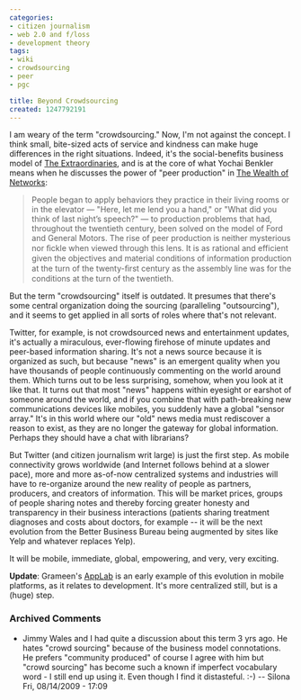 ```yaml
---
categories:
- citizen journalism
- web 2.0 and f/loss
- development theory
tags:
- wiki
- crowdsourcing
- peer
- pgc

title: Beyond Crowdsourcing
created: 1247792191
---
```

I am weary of the term "crowdsourcing."  Now, I'm not against the concept. I think small, bite-sized acts of service and kindness can make huge differences in the right situations.  Indeed, it's the social-benefits business model of <a href="http://www.theextraordinaries.org/">The Extraordinaries</a>, and is at the core of what Yochai Benkler means when he discusses the power of "peer production" in <a href="http://www.benkler.org/wealth_of_networks/index.php/Main_Page">The Wealth of Networks</a>:

<blockquote>People began to apply behaviors they practice in their living rooms or in the elevator — "Here, let me lend you a hand," or "What did you think of last night’s speech?"  — to production problems that had, throughout the twentieth century, been solved on the model of Ford and General Motors. The rise of peer production is neither mysterious nor ﬁckle when viewed through this lens. It is as rational and efficient given the objectives and material conditions of information production at the turn of the twenty-ﬁrst century as the assembly line was for the conditions at the turn of the twentieth.</blockquote>

But the term "crowdsourcing" itself is outdated.  It presumes that there's some central organization doing the sourcing (paralleling "outsourcing"), and it seems to get applied in all sorts of roles where that's not relevant.
<!--break-->
Twitter, for example, is not crowdsourced news and entertainment updates, it's actually a miraculous, ever-flowing firehose of minute updates and peer-based information sharing.  It's not a news source because it is organized as such, but because "news" is an emergent quality when you have thousands of people continuously commenting on the world around them.  Which turns out to be less surprising, somehow, when you look at it like that.  It turns out that most "news" happens within eyesight or earshot of someone around the world, and if you combine that with path-breaking new communications devices like mobiles, you suddenly have a global "sensor array."  It's in this world where our "old" news media must rediscover a reason to exist, as they are no longer the gateway for global information.  Perhaps they should have a chat with librarians?

But Twitter (and citizen journalism writ large) is just the first step.  As mobile connectivity grows worldwide (and Internet follows behind at a slower pace), more and more as-of-now centralized systems and industries will have to re-organize around the new reality of people as partners, producers, and creators of information.  This will be market prices, groups of people sharing notes and thereby forcing greater honesty and transparency in their business interactions (patients sharing treatment diagnoses and costs about doctors, for example -- it will be the next evolution from the Better Business Bureau being augmented by sites like Yelp and whatever replaces Yelp).

It will be mobile, immediate, global, empowering, and very, very exciting.

<strong>Update</strong>: Grameen's <a href="http://www.kiwanja.net/blog/2009/06/grameens-applab-comes-of-age/">AppLab</a> is an early example of this evolution in mobile platforms, as it relates to development.  It's more centralized still, but is a (huge) step.

### Archived Comments

* Jimmy Wales and I had quite a discussion about this term 3 yrs ago. He hates "crowd sourcing" because of the business model connotations. He prefers "community produced" of course I agree with him but "crowd sourcing" has become such a known if imperfect vocabulary word - I still end up using it. Even though I find it distasteful. :-) -- Silona Fri, 08/14/2009 - 17:09
